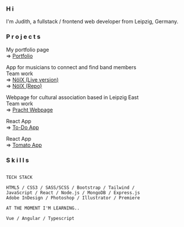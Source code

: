 ### H i

I'm Judith, a fullstack / frontend web developer from Leipzig, Germany.


### P r o j e c t s

My portfolio page\
=> <a href="https://judithcrasser.github.io/" target="_blank">Portfolio</a>

App for musicians to connect and find band members\
Team work\
=> <a href="https://make.noix.space/" target="_blank">NöIX (Live version)</a>\
=> <a href="https://github.com/noiix" target="_blank">NöIX (Repo)</a>

Webpage for cultural association based in Leipzig East\
Team work\
=> <a href="https://pracht-ev.net/en" target="_blank">Pracht Webpage</a>

React App\
=> <a href="https://judithcrasser.github.io/to-do-app/" target="_blank">To-Do App</a>

React App\
=> <a href="https://github.com/judithcrasser/tomato-collection-app" target="_blank">Tomato App</a>


### S k i l l s
```

TECH STACK

HTML5 / CSS3 / SASS/SCSS / Bootstrap / Tailwind / 
JavaScript / React / Node.js / MongoDB / Express.js
Adobe InDesign / Photoshop / Illustrator / Premiere

AT THE MOMENT I'M LEARNING..

Vue / Angular / Typescript

```
